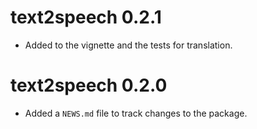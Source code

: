
# text2speech 0.2.1

* Added to the vignette and the tests for translation.

# text2speech 0.2.0

* Added a `NEWS.md` file to track changes to the package.
